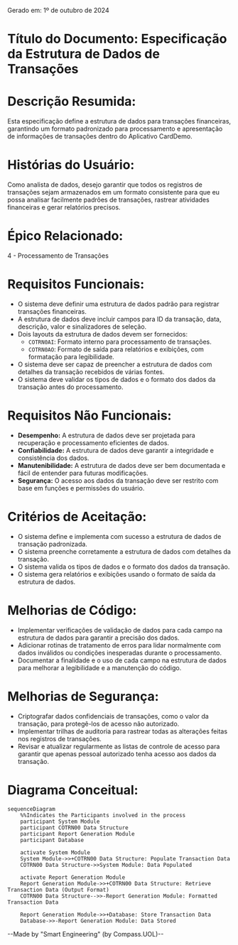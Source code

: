 Gerado em: 1º de outubro de 2024

# **Título do Documento:** Especificação da Estrutura de Dados de Transações

# **Descrição Resumida:**
Esta especificação define a estrutura de dados para transações financeiras, garantindo um formato padronizado para processamento e apresentação de informações de transações dentro do Aplicativo CardDemo.

# **Histórias do Usuário:**
Como analista de dados, desejo garantir que todos os registros de transações sejam armazenados em um formato consistente para que eu possa analisar facilmente padrões de transações, rastrear atividades financeiras e gerar relatórios precisos.

# **Épico Relacionado:**
4 - Processamento de Transações

# **Requisitos Funcionais:**
- O sistema deve definir uma estrutura de dados padrão para registrar transações financeiras.
- A estrutura de dados deve incluir campos para ID da transação, data, descrição, valor e sinalizadores de seleção.
- Dois layouts da estrutura de dados devem ser fornecidos:
    - `COTRN0AI`: Formato interno para processamento de transações.
    - `COTRN0AO`: Formato de saída para relatórios e exibições, com formatação para legibilidade.
- O sistema deve ser capaz de preencher a estrutura de dados com detalhes da transação recebidos de várias fontes.
- O sistema deve validar os tipos de dados e o formato dos dados da transação antes do processamento.

# **Requisitos Não Funcionais:**
- **Desempenho:** A estrutura de dados deve ser projetada para recuperação e processamento eficientes de dados.
- **Confiabilidade:** A estrutura de dados deve garantir a integridade e consistência dos dados.
- **Manutenibilidade:** A estrutura de dados deve ser bem documentada e fácil de entender para futuras modificações.
- **Segurança:** O acesso aos dados da transação deve ser restrito com base em funções e permissões do usuário.

# **Critérios de Aceitação:**
- O sistema define e implementa com sucesso a estrutura de dados de transação padronizada.
- O sistema preenche corretamente a estrutura de dados com detalhes da transação.
- O sistema valida os tipos de dados e o formato dos dados da transação.
- O sistema gera relatórios e exibições usando o formato de saída da estrutura de dados.

# **Melhorias de Código:**
- Implementar verificações de validação de dados para cada campo na estrutura de dados para garantir a precisão dos dados.
- Adicionar rotinas de tratamento de erros para lidar normalmente com dados inválidos ou condições inesperadas durante o processamento.
- Documentar a finalidade e o uso de cada campo na estrutura de dados para melhorar a legibilidade e a manutenção do código.

# **Melhorias de Segurança:**
- Criptografar dados confidenciais de transações, como o valor da transação, para protegê-los de acesso não autorizado.
- Implementar trilhas de auditoria para rastrear todas as alterações feitas nos registros de transações.
- Revisar e atualizar regularmente as listas de controle de acesso para garantir que apenas pessoal autorizado tenha acesso aos dados da transação.

# **Diagrama Conceitual:**

```mermaid
sequenceDiagram
    %%Indicates the Participants involved in the process
    participant System Module
    participant COTRN00 Data Structure
    participant Report Generation Module
    participant Database

    activate System Module
    System Module->>+COTRN00 Data Structure: Populate Transaction Data
    COTRN00 Data Structure->>System Module: Data Populated

    activate Report Generation Module
    Report Generation Module->>+COTRN00 Data Structure: Retrieve Transaction Data (Output Format)
    COTRN00 Data Structure-->>-Report Generation Module: Formatted Transaction Data

    Report Generation Module->>+Database: Store Transaction Data
    Database->>-Report Generation Module: Data Stored
```

--Made by "Smart Engineering" (by Compass.UOL)--